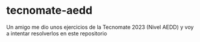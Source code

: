 # tecnomate-aedd
Un amigo me dio unos ejercicios de la Tecnomate 2023 (Nivel AEDD) y voy a intentar resolverlos en este repositorio
